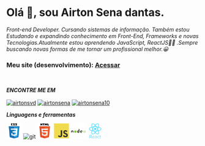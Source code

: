 # Olá 👋, sou Airton Sena dantas.

_Front-end Developer. Cursando sistemas de informação. Também estou Estudando e expandindo conhecimento em Front-End, Frameworks e novas Tecnologias.Atualmente estou aprendendo JavaScript, ReactJS✊🏽 .Sempre buscando novas formas de me tornar um profissional
melhor.😀_

### Meu site (desenvolvimento): [Acessar](https://airtonfolio.vercel.app/)

 </br>

_**ENCONTRE ME EM**_

<p align="left">
   
<a href="https://twitter.com/airtonsvd" target="blank"><img align="center" src="https://cdn.jsdelivr.net/npm/simple-icons@3.0.1/icons/twitter.svg" alt="airtonsvd" height="30" width="40" /></a>
<a href="https://www.linkedin.com/in/airtonsena/" target="blank"><img align="center" src="https://cdn.jsdelivr.net/npm/simple-icons@3.0.1/icons/linkedin.svg" alt="airtonsena" height="30" width="40" /></a>
<a href="https://www.instagram.com/airtonsena10/" target="blank"><img align="center" src="https://cdn.jsdelivr.net/npm/simple-icons@3.0.1/icons/instagram.svg" alt="airtonsena10" height="30" width="40" /></a>
</p>

_**Linguagens e ferramentas**_

<p align="left">
<img src="https://raw.githubusercontent.com/devicons/devicon/master/icons/css3/css3-original-wordmark.svg" alt="css3" width="40" height="40"/> 
<img src="https://www.vectorlogo.zone/logos/git-scm/git-scm-icon.svg" alt="git" width="40" height="40"/> 
<img src="https://raw.githubusercontent.com/devicons/devicon/master/icons/html5/html5-original-wordmark.svg" alt="html5" width="40" height="40"/>  
<img src="https://raw.githubusercontent.com/devicons/devicon/master/icons/javascript/javascript-original.svg" alt="javascript" width="40" height="40"/> 
<img src="https://raw.githubusercontent.com/devicons/devicon/master/icons/nodejs/nodejs-original-wordmark.svg" alt="nodejs" width="40" height="40"/> 
<img src="https://raw.githubusercontent.com/devicons/devicon/master/icons/react/react-original-wordmark.svg" alt="react" width="40" height="40"/>  </p>
